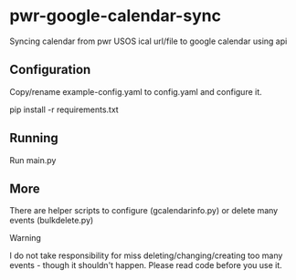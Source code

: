 # pwr-google-calendar-sync
Syncing calendar from pwr USOS ical url/file to google calendar using api



## Configuration
Copy/rename example-config.yaml to config.yaml and configure it.

pip install -r requirements.txt

## Running
Run main.py

## More
There are helper scripts to configure (gcalendarinfo.py) or delete many events (bulkdelete.py)

> [!WARNING]
> I do not take responsibility for miss deleting/changing/creating too many events - though it shouldn't happen. Please read code before you use it.